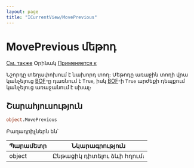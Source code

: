 ```yaml
---
layout: page
title: "ICurrentView/MovePrevious"
---
```



# MovePrevious մեթոդ

[См. также](../ICurrentView.md) Օրինակ [Применяется к](../ICurrentView.md)

Նշորդը տեղափոխում է նախորդ տող։ Մեթոդը առաջին տողի վրա կանչելուց [BOF](BOF.md)-ը դառնում է `True`, իսկ [BOF](BOF.md)-ի `True` արժեքի դեպքում կանչելուց առաջանում է սխալ։


## Շարահյուսություն

``` vb
object.MovePrevious
```
Բաղադրիչներն են՝ 


| Պարամետր | Նկարագրություն |
|--|--|
| object | Ընթացիկ դիտելու ձևի հղում։  |

